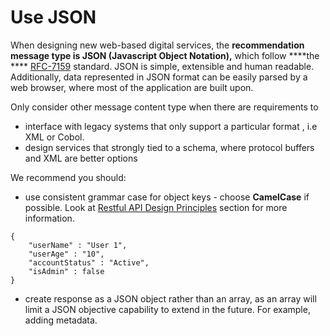 # Use JSON

When designing new web-based digital services, the **recommendation message type is JSON \(Javascript Object Notation\),** which follow ****the **** [RFC-7159](https://tools.ietf.org/html/rfc7159) standard. JSON is simple, extensible and human readable. Additionally, data represented in JSON format can be easily parsed by a web browser, where most of the application are built upon. 

Only consider other message content type when there are requirements to 

* interface with legacy systems that only support a particular format , i.e XML or Cobol.
* design services that strongly tied to a schema, where protocol buffers and XML are better options

We recommend you should:

* use consistent grammar case for object keys - choose **CamelCase** if possible. Look at [Restful API Design Principles](../rest-api-design-principles/) section for more information.

```text
{
    "userName" : "User 1",
    "userAge" : "10",
    "accountStatus" : "Active",
    "isAdmin" : false
}
```

* create response as a JSON object rather than an array, as an array will limit a JSON objective capability to extend in the future. For example, adding metadata.

